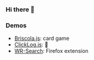 ### Hi there 👋

<!--
**calog3r0/calog3r0** is a ✨ _special_ ✨ repository because its `README.md` (this file) appears on your GitHub profile.

Here are some ideas to get you started:

- 🔭 I’m currently working on ...
- 🌱 I’m currently learning ...
- 👯 I’m looking to collaborate on ...
- 🤔 I’m looking for help with ...
- 💬 Ask me about ...
- 📫 How to reach me: ...
- 😄 Pronouns: ...
- ⚡ Fun fact: ...
-->

### Demos

- [Briscola.js](https://calog3r0.github.io/demo/briscola.js/index.html): card game
- [ClickLog.js](https://calog3r0.github.io/demo/clicklog.js/index.html): 🤔
- [WR-Search](https://addons.mozilla.org/en-US/firefox/addon/wordreference-dictionary/): Firefox extension
